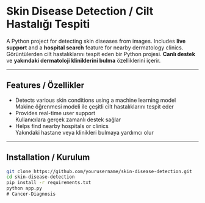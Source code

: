 # Skin Disease Detection / Cilt Hastalığı Tespiti

A Python project for detecting skin diseases from images. Includes **live support** and a **hospital search** feature for nearby dermatology clinics.  
Görüntülerden cilt hastalıklarını tespit eden bir Python projesi. **Canlı destek** ve **yakındaki dermatoloji kliniklerini bulma** özelliklerini içerir.

---

## Features / Özellikler
- Detects various skin conditions using a machine learning model  
  Makine öğrenmesi modeli ile çeşitli cilt hastalıklarını tespit eder
- Provides real-time user support  
  Kullanıcılara gerçek zamanlı destek sağlar
- Helps find nearby hospitals or clinics  
  Yakındaki hastane veya klinikleri bulmaya yardımcı olur

---

## Installation / Kurulum
```bash
git clone https://github.com/yourusername/skin-disease-detection.git
cd skin-disease-detection
pip install -r requirements.txt
python app.py
﻿# Cancer-Diagnosis


